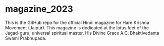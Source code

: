 # magazine_2023
 This is the GitHub repo for the official Hindi magazine for Hare Krishna Movement (Jaipur).
 This magazine is dedicated at the lotus feet of the Jagad-guru, universal spiritual master, His Divine Grace A.C. Bhaktivedanta Swami Prabhupada.
